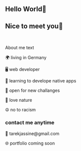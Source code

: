 <!DOCTYPE html>
<html lang="en">
<head>
    <meta charset="UTF-8">
    <meta http-equiv="X-UA-Compatible" content="IE=edge">
    <meta name="viewport" content="width=device-width, initial-scale=1.0">
</head>
<body>
    <h2>Hello World🫡</h2>
    <h2>Nice to meet you🙂</h2>
    <br>
        <p>About me text</p>
        <p>🌍 living in Germany</p>
        <p>🖥️ web developer</p>
        <p>📱 learning to develope native apps</p>
        <p>🧠 open for new challanges</p>
        <p>🌳 love nature</p>
        <p>☮️ no to racism</p>
    <h3>contact me anytime</h3>
        <p>📧 tarekjassine@gmail.com</p>
        <p>🌐 portfolio coming soon</p>
</body>
</html>